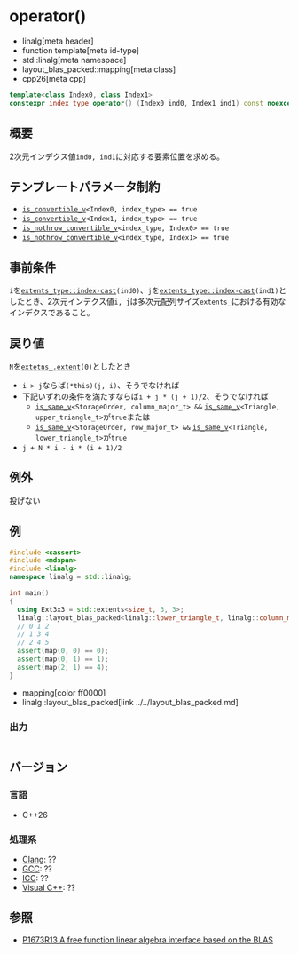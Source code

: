 # operator()
* linalg[meta header]
* function template[meta id-type]
* std::linalg[meta namespace]
* layout_blas_packed::mapping[meta class]
* cpp26[meta cpp]

```cpp
template<class Index0, class Index1>
constexpr index_type operator() (Index0 ind0, Index1 ind1) const noexcept;
```

## 概要
2次元インデクス値`ind0, ind1`に対応する要素位置を求める。


## テンプレートパラメータ制約
- [`is_convertible_v`](/reference/type_traits/is_convertible.md)`<Index0, index_type> == true`
- [`is_convertible_v`](/reference/type_traits/is_convertible.md)`<Index1, index_type> == true`
- [`is_nothrow_convertible_v`](/reference/type_traits/is_nothrow_convertible.md)`<index_type, Index0> == true`
- [`is_nothrow_convertible_v`](/reference/type_traits/is_nothrow_convertible.md)`<index_type, Index1> == true`


## 事前条件
`i`を[`extents_type::index-cast`](/reference/mdspan/extents/index-cast.md)`(ind0)`、`j`を[`extents_type::index-cast`](/reference/mdspan/extents/index-cast.md)`(ind1)`としたとき、2次元インデクス値`i, j`は多次元配列サイズ`extents_`における有効なインデクスであること。


## 戻り値
`N`を[`extetns_.extent`](/reference/mdspan/extents/extent.md)`(0)`としたとき

- `i > j`ならば`(*this)(j, i)`、そうでなければ
- 下記いずれの条件を満たすならば`i + j * (j + 1)/2`、そうでなければ
    - [`is_same_v`](/reference/type_traits/is_same.md)`<StorageOrder, column_major_t> &&` [`is_same_v`](/reference/type_traits/is_same.md)`<Triangle, upper_triangle_t>`が`true`または
    - [`is_same_v`](/reference/type_traits/is_same.md)`<StorageOrder, row_major_t> &&` [`is_same_v`](/reference/type_traits/is_same.md)`<Triangle, lower_triangle_t>`が`true`
- `j + N * i - i * (i + 1)/2`


## 例外
投げない


## 例
```cpp example
#include <cassert>
#include <mdspan>
#include <linalg>
namespace linalg = std::linalg;

int main()
{
  using Ext3x3 = std::extents<size_t, 3, 3>;
  linalg::layout_blas_packed<linalg::lower_triangle_t, linalg::column_major_t>::mapping<Ext3x3> map;
  // 0 1 2
  // 1 3 4
  // 2 4 5
  assert(map(0, 0) == 0);
  assert(map(0, 1) == 1);
  assert(map(2, 1) == 4);
}
```
* mapping[color ff0000]
* linalg::layout_blas_packed[link ../../layout_blas_packed.md]


### 出力
```
```


## バージョン
### 言語
- C++26

### 処理系
- [Clang](/implementation.md#clang): ??
- [GCC](/implementation.md#gcc): ??
- [ICC](/implementation.md#icc): ??
- [Visual C++](/implementation.md#visual_cpp): ??


## 参照
- [P1673R13 A free function linear algebra interface based on the BLAS](https://www.open-std.org/jtc1/sc22/wg21/docs/papers/2023/p1673r13.html)

